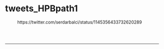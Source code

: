 # tweets_HPBpath1


<figure class="wp-block-embed-twitter wp-block-embed is-type-rich">
<div class="wp-block-embed__wrapper">
https://twitter.com/serdarbalci/status/1145356433732620289</div></figure>
<br>
<br>
<hr>
